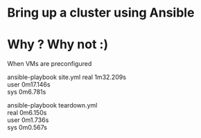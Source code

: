 # Bring up a cluster using Ansible
# Why ? Why not :) 

When VMs are preconfigured  

ansible-playbook site.yml
real    1m32.209s  
user    0m17.146s  
sys     0m6.781s  

ansible-playbook teardown.yml  
real    0m6.150s  
user    0m1.736s  
sys     0m0.567s  
